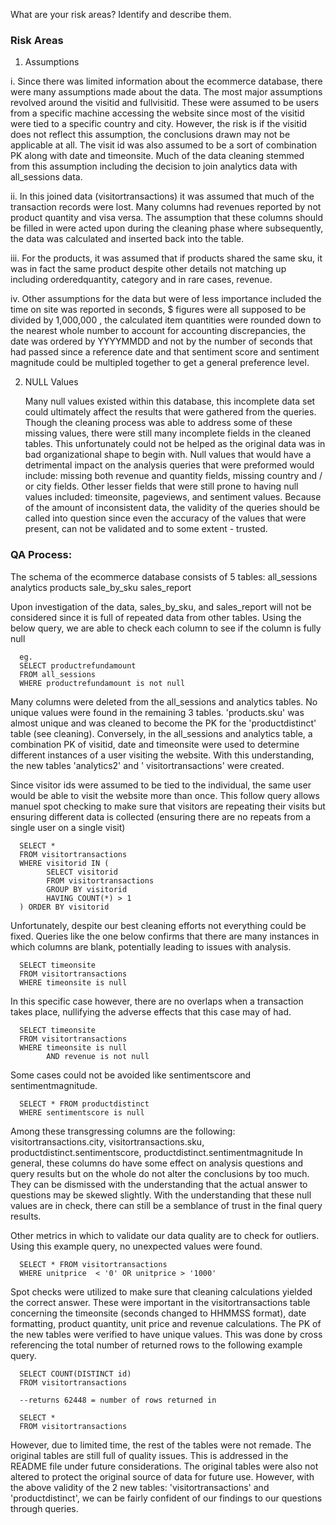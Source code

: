 What are your risk areas? Identify and describe them.

### Risk Areas
1. Assumptions
   
  i. Since there was limited information about the ecommerce database, there were many assumptions made about the data. The most major assumptions revolved around the visitid and fullvisitid. These were assumed to be users from a specific machine accessing the website since most of the visitid were tied to a specific country and city. However, the risk is if the visitid does not reflect this assumption, the conclusions drawn may not be applicable at all. The visit id was also assumed to be a sort of combination PK along with date and timeonsite. Much of the data cleaning stemmed from this assumption including the decision to join analytics data with all_sessions data.
  
  ii. In this joined data (visitortransactions) it was assumed that much of the transaction records were lost. Many columns had revenues reported by not product quantity and visa versa. The assumption that these columns should be filled in were acted upon during the cleaning phase where subsequently, the data was calculated and inserted back into the table.

  iii. For the products, it was assumed that if products shared the same sku, it was in fact the same product despite other details not matching up including orderedquantity, category and in rare cases, revenue. 

  iv. Other assumptions for the data but were of less importance included the time on site was reported in seconds, $ figures were all supposed to be divided by 1,000,000 , the calculated item quantities were rounded down to the nearest whole number to account for accounting discrepancies, the date was ordered by YYYYMMDD and not by the number of seconds that had passed since a reference date and that sentiment score and sentiment magnitude could be multipled together to get a general preference level.

2. NULL Values

   Many null values existed within this database, this incomplete data set could ultimately affect the results that were gathered from the queries. Though the cleaning process was able to address some of these missing values, there were still many incomplete fields in the cleaned tables. This unfortunately could not be helped as the original data was in bad organizational shape to begin with. Null values that would have a detrimental impact on the analysis queries that were preformed would include: missing both revenue and quantity fields, missing country and / or city fields. Other lesser fields that were still prone to having null values included: timeonsite, pageviews, and sentiment values. Because of the amount of inconsistent data, the validity of the queries should be called into question since even the accuracy of the values that were present, can not be validated and to some extent - trusted.


### QA Process:

The schema of the ecommerce database consists of 5 tables:
all_sessions
analytics
products
sale_by_sku
sales_report

Upon investigation of the data, sales_by_sku, and sales_report will not be considered since it is full of repeated data from other tables. Using the below query, we are able to check each column to see if the column is fully null

      eg.
      SELECT productrefundamount
      FROM all_sessions
      WHERE productrefundamount is not null

Many columns were deleted from the all_sessions and analytics tables. No unique values were found in the remaining 3 tables. 'products.sku' was almost unique and was cleaned to become the PK for the 'productdistinct' table (see cleaning). Conversely, in the all_sessions and analytics table, a combination PK of visitid, date and timeonsite were used to determine different instances of a user visiting the website. With this understanding, the new tables 'analytics2' and ' visitortransactions' were created. 

Since visitor ids were assumed to be tied to the individual, the same user would be able to visit the website more than once. This follow query allows manuel spot checking to make sure that visitors are repeating their visits but ensuring different data is collected (ensuring there are no repeats from a single user on a single visit)

      SELECT *
      FROM visitortransactions
      WHERE visitorid IN (
            SELECT visitorid
            FROM visitortransactions
            GROUP BY visitorid
            HAVING COUNT(*) > 1
      ) ORDER BY visitorid   

Unfortunately, despite our best cleaning efforts not everything could be fixed. Queries like the one below confirms that there are many instances in which columns are blank, potentially leading to issues with analysis.

      SELECT timeonsite 
      FROM visitortransactions 
      WHERE timeonsite is null

In this specific case however, there are no overlaps when a transaction takes place, nullifying the adverse effects that this case may of had.

      SELECT timeonsite 
      FROM visitortransactions 
      WHERE timeonsite is null
            AND revenue is not null

Some cases could not be avoided like sentimentscore and sentimentmagnitude.

      SELECT * FROM productdistinct
      WHERE sentimentscore is null

Among these transgressing columns are the following:  visitortransactions.city,
                                                      visitortransactions.sku,
                                                      productdistinct.sentimentscore,
                                                      productdistinct.sentimentmagnitude
In general, these columns do have some effect on analysis questions and query results but on the whole do not alter the conclusions by too much. They can be dismissed with the understanding that the actual answer to questions may be skewed slightly. With the understanding that these null values are in check, there can still be a semblance of trust in the final query results. 

Other metrics in which to validate our data quality are to check for outliers. Using this example query, no unexpected values were found.

      SELECT * FROM visitortransactions 
      WHERE unitprice  < '0' OR unitprice > '1000'

Spot checks were utilized to make sure that cleaning calculations yielded the correct answer. These were important in the visitortransactions table concerning the timeonsite (seconds changed to HHMMSS format), date formatting, product quantity, unit price and revenue calculations. The PK of the new tables were verified to have unique values. This was done by cross referencing the total number of returned rows to the following example query.

      SELECT COUNT(DISTINCT id)
      FROM visitortransactions

      --returns 62448 = number of rows returned in

      SELECT *
      FROM visitortransactions

However, due to limited time, the rest of the tables were not remade. The original tables are still full of quality issues. This is addressed in the README file under future considerations. The original tables were also not altered to protect the original source of data for future use. However, with the above validity of the 2 new tables: 'visitortransactions' and 'productdistinct', we can be fairly confident of our findings to our questions through queries.
